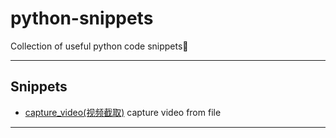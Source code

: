# python-snippets

Collection of useful python code snippets🙌

---

## Snippets

- [capture_video(视频截取)](demo/capture_video/main.py) capture video from file

---